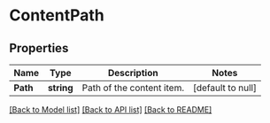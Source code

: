 # ContentPath

## Properties
Name | Type | Description | Notes
------------ | ------------- | ------------- | -------------
**Path** | **string** | Path of the content item. | [default to null]

[[Back to Model list]](../README.md#documentation-for-models) [[Back to API list]](../README.md#documentation-for-api-endpoints) [[Back to README]](../README.md)

